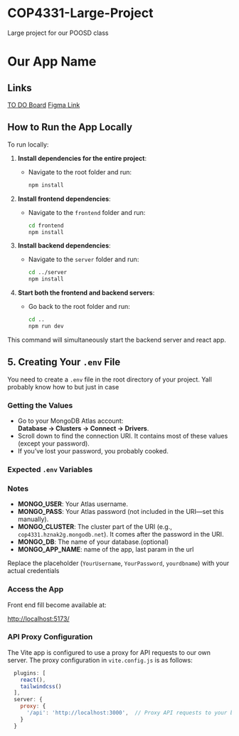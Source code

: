 # COP4331-Large-Project
Large project for our POOSD class

# Our App Name

## Links

[TO DO Board](https://github.com/users/luminousyinyang/projects/5)
[Figma Link](https://www.figma.com/design/PTbKHAavEiURxx48asy7T5/POOSD-Large?node-id=0-1&p=f&t=AoLq4FDlW8xUBjVM-0)

## How to Run the App Locally

To run locally:

1. **Install dependencies for the entire project**:
   - Navigate to the root folder and run:
     ```bash
     npm install
     ```

2. **Install frontend dependencies**:
   - Navigate to the `frontend` folder and run:
     ```bash
     cd frontend
     npm install
     ```

3. **Install backend dependencies**:
   - Navigate to the `server` folder and run:
     ```bash
     cd ../server
     npm install
     ```

4. **Start both the frontend and backend servers**:
   - Go back to the root folder and run:
     ```bash
     cd ..
     npm run dev
     ```

This command will simultaneously start the backend server and react app.

## 5. Creating Your `.env` File

You need to create a `.env` file in the root directory of your project. Yall probably know how to but just in case

### Getting the Values
- Go to your MongoDB Atlas account:  
  **Database → Clusters → Connect → Drivers**.  
- Scroll down to find the connection URI. It contains most of these values (except your password).  
- If you’ve lost your password, you probably cooked.

### Expected `.env` Variables

### Notes
- **MONGO_USER**: Your Atlas username.
- **MONGO_PASS**: Your Atlas password (not included in the URI—set this manually).
- **MONGO_CLUSTER**: The cluster part of the URI (e.g., `cop4331.hznak2g.mongodb.net`). It comes after the password in the URI.
- **MONGO_DB**: The name of your database.(optional)
- **MONGO_APP_NAME**: name of the app, last param in the url

Replace the placeholder (`YourUsername`, `YourPassword`, `yourdbname`) with your actual credentials


### Access the App

Front end fill become available at:

[http://localhost:5173/](http://localhost:5173/)

### API Proxy Configuration

The Vite app is configured to use a proxy for API requests to our own server.  The proxy configuration in `vite.config.js` is as follows:

```javascript
  plugins: [
    react(),
    tailwindcss()
  ],
  server: {
    proxy: {
      '/api': 'http://localhost:3000',  // Proxy API requests to your backend server
    }
  }
